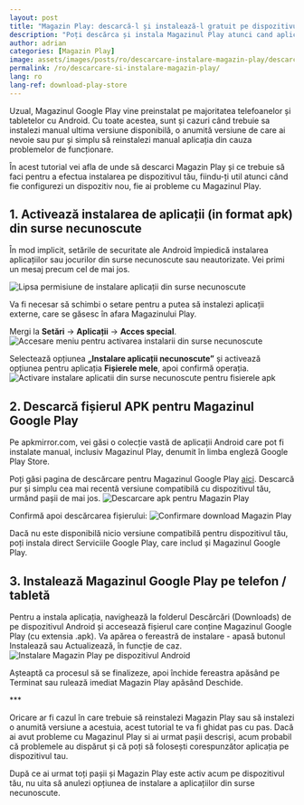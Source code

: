 ```yaml
---
layout: post
title: "Magazin Play: descarcă-l și instalează-l gratuit pe dispozitivul tău"
description: "Poți descărca și instala Magazinul Play atunci cand aplicația nu mai funcționează sau nu există pe dispozitiv. Iata ce trebuie sa faci ca să-l obții gratuit!"
author: adrian
categories: [Magazin Play]
image: assets/images/posts/ro/descarcare-instalare-magazin-play/descarcare-si-instalare-magazin-play_prezentare.png
permalink: /ro/descarcare-si-instalare-magazin-play/
lang: ro
lang-ref: download-play-store
---
```


Uzual, Magazinul Google Play vine preinstalat pe majoritatea telefoanelor și tabletelor cu Android. Cu toate acestea, sunt și cazuri când trebuie sa instalezi manual ultima versiune disponibilă, o anumită versiune de care ai nevoie sau pur și simplu să reinstalezi manual aplicația din cauza problemelor de funcționare.

În acest tutorial vei afla de unde să descarci Magazin Play și ce trebuie să faci pentru a efectua instalarea pe dispozitivul tău, fiindu-ți util atunci când fie configurezi un dispozitiv nou, fie ai probleme cu Magazinul Play.

## 1. Activează instalarea de aplicații (in format apk) din surse necunoscute

În mod implicit, setările de securitate ale Android împiedică instalarea aplicațiilor sau jocurilor din surse necunoscute sau neautorizate. Vei primi un mesaj precum cel de mai jos.

<img alt="Lipsa permisiune de instalare aplicații din surse necunoscute" title="Lipsa permisiune de instalare aplicații din surse necunoscute" loading="lazy" class="article-image medium-width-img" src="{{site.baseurl}}/assets/images/posts/{{page.lang}}/descarcare-instalare-magazin-play/eroare-lipsa-permisiuni-instalare-apk.jpg">

Va fi necesar să schimbi o setare pentru a putea să instalezi aplicații externe, care se găsesc în afara Magazinului Play.

Mergi la **Setări** → **Aplicații** → **Acces special**.
<img alt="Accesare meniu pentru activarea instalarii din surse necunoscute" loading="lazy" class="article-image large-width-img" title="Accesare meniu pentru activarea instalarii din surse necunoscute" src="{{site.baseurl}}/assets/images/posts/{{page.lang}}/descarcare-instalare-magazin-play/accesare-setare-pentru-instalare-din-surse-necunoscute.jpg">

Selectează opțiunea **„Instalare aplicații necunoscute”** și activează opțiunea pentru aplicația **Fișierele mele**, apoi confirmă operația.
<img alt="Activare instalare aplicatii din surse necunoscute pentru fisierele apk" title="Activare instalare aplicatii din surse necunoscute pentru fisierele apk" loading="lazy" class="article-image large-width-img" src="{{site.baseurl}}/assets/images/posts/{{page.lang}}/descarcare-instalare-magazin-play/activare-instalare-din-surse-necunoscute.jpg">

## 2. Descarcă fișierul APK pentru Magazinul Google Play

Pe apkmirror.com, vei găsi o colecție vastă de aplicații Android care pot fi instalate manual, inclusiv Magazinul Play, denumit în limba engleză Google Play Store.

Poți găsi pagina de descărcare pentru Magazinul Google Play [aici](https://www.apkmirror.com/apk/google-inc/google-play-store/). Descarcă pur și simplu cea mai recentă versiune compatibilă cu dispozitivul tău, urmând pașii de mai jos.
<img alt="Descarcare apk pentru Magazin Play" title="Descarcare apk pentru Magazin Play" loading="lazy" class="article-image large-width-img" src="{{site.baseurl}}/assets/images/posts/{{page.lang}}/descarcare-instalare-magazin-play/download-magazin-play.jpg">

Confirmă apoi descărcarea fișierului:
<img alt="Confirmare download Magazin Play" title="Confirmare download Magazin Play" loading="lazy" class="article-image medium-width-img" src="{{site.baseurl}}/assets/images/posts/{{page.lang}}/descarcare-instalare-magazin-play/confirmare-download-magazin-play.jpg">

Dacă nu este disponibilă nicio versiune compatibilă pentru dispozitivul tău, poți instala direct Serviciile Google Play, care includ și Magazinul Google Play.

## 3. Instalează Magazinul Google Play pe telefon / tabletă

Pentru a instala aplicația, navighează la folderul Descărcări (Downloads) de pe dispozitivul Android și accesează fișierul care conține Magazinul Google Play (cu extensia .apk). Va apărea o fereastră de instalare - apasă butonul Instalează sau Actualizează, în funcție de caz.
<img alt="Instalare Magazin Play pe dispozitivul Android" title="Instalare Magazin Play pe dispozitivul Android" loading="lazy" class="article-image medium-width-img" src="{{site.baseurl}}/assets/images/posts/{{page.lang}}/descarcare-instalare-magazin-play/accesare-apk-magazin-play.jpg">

Așteaptă ca procesul să se finalizeze, apoi închide fereastra apăsând pe Terminat sau rulează imediat Magazin Play apăsând Deschide.

<div class="post-bottom-stars">***</div>

Oricare ar fi cazul în care trebuie să reinstalezi Magazin Play sau să instalezi o anumită versiune a acestuia, acest tutorial te va fi ghidat pas cu pas. Dacă ai avut probleme cu Magazinul Play si ai urmat pașii descriși, acum probabil că problemele au dispărut și că poți să folosești corespunzător aplicația pe dispozitivul tau.

După ce ai urmat toți pașii și Magazin Play este activ acum pe dispozitivul tău, nu uita să anulezi opțiunea de instalare a aplicațiilor din surse necunoscute.